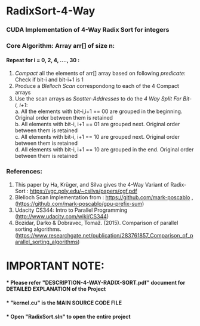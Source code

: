 # RadixSort-4-Way

### CUDA Implementation of 4-Way Radix Sort for integers

### Core Algorithm: Array arr[] of size n:
#### Repeat for i = 0, 2, 4, ...., 30 :
  1. *Compact* all the elements of arr[] array based on following *predicate*: Check if bit-i and bit-i+1 is 1
  2. Produce a *Blelloch Scan* correspondong to each of the 4 Compact arrays
  3. Use the scan arrays as *Scatter-Addresses* to do the *4 Way Split For Bit-i, i+1*:   
        a. All the elements with bit-i,i+1 == 00 are grouped in the beginning. Original order between them is retained  
        b. All elements with bit-i, i+1 == 01 are grouped next. Original order between them is retained   
        c. All elements with bit-i, i+1 == 10 are grouped next. Original order between them is retained   
        d. All elements with bit-i, i+1 == 10 are grouped in the end. Original order between them is retained   
        
        
        
### References: 
  1. This paper by Ha, Krüger, and Silva gives the 4-Way Variant of Radix-Sort : https://vgc.poly.edu/~csilva/papers/cgf.pdf
  2. Blelloch Scan Implementation from : https://github.com/mark-poscablo  , (https://github.com/mark-poscablo/gpu-prefix-sum) 
  3. Udacity CS344: Intro to Parallel Programming (http://www.udacity.com/wiki/CS344)
  4. Bozidar, Darko & Dobravec, Tomaž. (2015). Comparison of parallel sorting algorithms. (https://www.researchgate.net/publication/283761857_Comparison_of_parallel_sorting_algorithms)
        


# IMPORTANT NOTE:
  #### * Please refer "DESCRIPTION-4-WAY-RADIX-SORT.pdf" document for DETAILED EXPLANATION of the Project
  #### * "kernel.cu" is the MAIN SOURCE CODE FILE
  #### * Open "RadixSort.sln" to open the entire project

